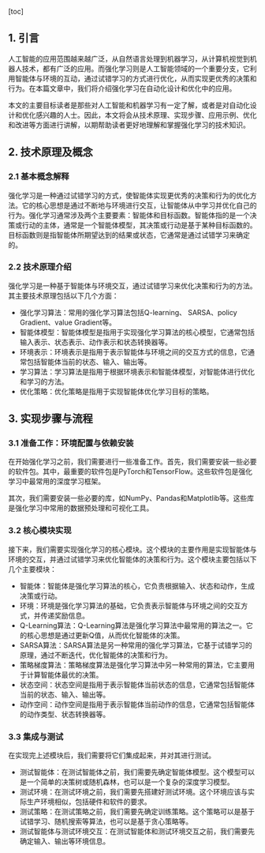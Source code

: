 
[toc]                    
                
                
## 1. 引言

人工智能的应用范围越来越广泛，从自然语言处理到机器学习，从计算机视觉到机器人技术，都有广泛的应用。而强化学习则是人工智能领域的一个重要分支，它利用智能体与环境的互动，通过试错学习的方式进行优化，从而实现更优秀的决策和行为。在本篇文章中，我们将介绍强化学习在自动化设计和优化中的应用。

本文的主要目标读者是那些对人工智能和机器学习有一定了解，或者是对自动化设计和优化感兴趣的人士。因此，本文将会从技术原理、实现步骤、应用示例、优化和改进等方面进行讲解，以期帮助读者更好地理解和掌握强化学习的技术知识。

## 2. 技术原理及概念

### 2.1 基本概念解释

强化学习是一种通过试错学习的方式，使智能体实现更优秀的决策和行为的优化方法。它的核心思想是通过不断地与环境进行交互，让智能体从中学习并优化自己的行为。强化学习通常涉及两个主要要素：智能体和目标函数。智能体指的是一个决策或行动的主体，通常是一个智能体模型，其决策或行动是基于某种目标函数的。目标函数则是指智能体所期望达到的结果或状态，它通常是通过试错学习来确定的。

### 2.2 技术原理介绍

强化学习是一种基于智能体与环境交互，通过试错学习来优化决策和行为的方法。其主要技术原理包括以下几个方面：

* 强化学习算法：常用的强化学习算法包括Q-learning、 SARSA、policy Gradient、value Gradient等。
* 智能体模型：智能体模型是指用于实现强化学习算法的核心模型，它通常包括输入表示、状态表示、动作表示和状态转换器等。
* 环境表示：环境表示是指用于表示智能体与环境之间的交互方式的信息，它通常包括智能体当前的状态、输入、输出等。
* 学习算法：学习算法是指用于根据环境表示和智能体模型，对智能体进行优化和学习的方法。
* 优化策略：优化策略是指用于实现智能体优化学习目标的策略。

## 3. 实现步骤与流程

### 3.1 准备工作：环境配置与依赖安装

在开始强化学习之前，我们需要进行一些准备工作。首先，我们需要安装一些必要的软件包。其中，最重要的软件包是PyTorch和TensorFlow。这些软件包是强化学习中最常用的深度学习框架。

其次，我们需要安装一些必要的库，如NumPy、Pandas和Matplotlib等。这些库是强化学习中常用的数据预处理和可视化工具。

### 3.2 核心模块实现

接下来，我们需要实现强化学习的核心模块。这个模块的主要作用是实现智能体与环境的交互，并通过试错学习来优化智能体的决策和行为。这个模块主要包括以下几个主要模块：

* 智能体：智能体是强化学习算法的核心，它负责根据输入、状态和动作，生成决策或行动。
* 环境：环境是强化学习算法的基础，它负责表示智能体与环境之间的交互方式，并传递奖励信息。
* Q-Learning算法：Q-Learning算法是强化学习算法中最常用的算法之一。它的核心思想是通过更新Q值，从而优化智能体的决策。
* SARSA算法：SARSA算法是另一种常用的强化学习算法，它基于试错学习的原理，通过不断迭代，优化智能体的决策和行为。
* 策略梯度算法：策略梯度算法是强化学习算法中另一种常用的算法，它主要用于计算智能体最优的决策。
* 状态空间：状态空间是指用于表示智能体当前状态的信息，它通常包括智能体当前的状态、输入、输出等。
* 动作空间：动作空间是指用于表示智能体当前动作的信息，它通常包括智能体的动作类型、状态转换器等。

### 3.3 集成与测试

在实现完上述模块后，我们需要将它们集成起来，并对其进行测试。

* 测试智能体：在测试智能体之前，我们需要先确定智能体模型。这个模型可以是一个简单的决策树或随机森林，也可以是一个复杂的深度学习模型。
* 测试环境：在测试环境之前，我们需要先搭建好测试环境。这个环境应该与实际生产环境相似，包括硬件和软件的要求。
* 测试策略：在测试策略之前，我们需要先确定训练策略。这个策略可以是基于试错学习、随机搜索等算法，也可以是基于贪心策略等。
* 测试智能体与测试环境交互：在测试智能体和测试环境交互之前，我们需要先确定输入、输出等环境信息。


